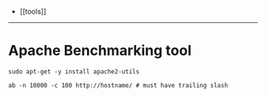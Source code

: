 - [[tools]]
---
# Apache Benchmarking tool
```
sudo apt-get -y install apache2-utils

ab -n 10000 -c 100 http://hostname/ # must have trailing slash

```
